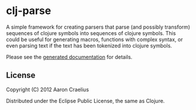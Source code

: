 # clj-parse

A simple framework for creating parsers that parse
(and possibly transform) sequences of clojure symbols
into sequences of clojure symbols.  This could be useful
for generating macros, functions with complex syntax, or
even parsing text if the text has been tokenized into clojure
symbols.

Please see the [generated documentation](http://aaronc.github.com/clj-parse/) for details.

## License

Copyright (C) 2012 Aaron Craelius

Distributed under the Eclipse Public License, the same as Clojure.

